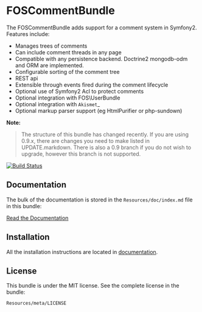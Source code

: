 FOSCommentBundle
=============

The FOSCommentBundle adds support for a comment system in Symfony2. Features include:

- Manages trees of comments
- Can include comment threads in any page
- Compatible with any persistence backend. Doctrine2 mongodb-odm and ORM are implemented.
- Configurable sorting of the comment tree
- REST api
- Extensible through events fired during the comment lifecycle
- Optional use of Symfony2 Acl to protect comments
- Optional integration with FOS\UserBundle
- Optional integration with `Akismet`_
- Optional markup parser support (eg HtmlPurifier or php-sundown)

**Note:**

> The structure of this bundle has changed recently. If you are using 0.9.x, there are changes you need to make listed in UPDATE.markdown. There is also a 0.9 branch if you do not wish to upgrade, however this branch is not supported.

[![Build Status](https://secure.travis-ci.org/FriendsOfSymfony/FOSCommentBundle.png?branch=master)](http://travis-ci.org/FriendsOfSymfony/FOSCommentBundle)

Documentation
-------------

The bulk of the documentation is stored in the `Resources/doc/index.md`
file in this bundle:

[Read the Documentation](https://github.com/FriendsOfSymfony/FOSCommentBundle/blob/master/Resources/doc/index.md)

Installation
------------

All the installation instructions are located in [documentation](https://github.com/FriendsOfSymfony/FOSCommentBundle/blob/master/Resources/doc/index.md).

License
-------

This bundle is under the MIT license. See the complete license in the bundle:

    Resources/meta/LICENSE

